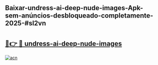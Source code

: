 ## Baixar-undress-ai-deep-nude-images-Apk-sem-anúncios-desbloqueado-completamente-2025-#sl2vn

# <h2><a href="https://ainizakaria.my?title=undress-ai-deep-nude-images&ref=22M">🔗👉 🔴 undress-ai-deep-nude-images</a></h2>

[![acn](https://github.com/user-attachments/assets/0f9c940e-d8b0-45ae-aac7-cd30a18b3e1c)](https://ainizakaria.my?title=undress-ai-deep-nude-images&ref=22M)


